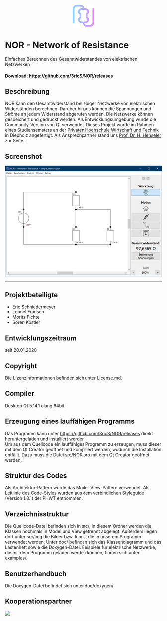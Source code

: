 <p align="center">
  <img src="src/img/resistorLogo.svg" height="70">
</p>

NOR - Network of Resistance
===========================
Einfaches Berechnen des Gesamtwiderstandes von elektrischen Netzwerken

#### Download: https://github.com/3ricS/NOR/releases

## Beschreibung
NOR kann den Gesamtwiderstand beliebiger Netzwerke von elektrischen Widerständen berechnen.
Darüber hinaus können die Spannungen und Ströme an jedem Widerstand abgerufen werden.
Die Netzwerke können gespeichert und gedruckt werden.
Als Entwicklungsumgebung wurde die Community-Version von Qt verwendet. 
Dieses Projekt wurde im Rahmen eines Studiensemsters an der [Privaten Hochschule Wirtschaft und Technik](https://www.phwt.de/) in Diepholz angefertigt. Als Ansprechpartner stand uns [Prof. Dr. H. Henseler](https://www.phwt.de/weiterbildung/referenten/prof-dr-herwig-henseler/) zur Seite.

## Screenshot
<p align="center">
  <img src="doc/screenshots/simple_example.jpg">
</p>

---

## Projektbeteiligte
- Eric Schniedermeyer
- Leonel Fransen
- Moritz Fichte
- Sören Köstler

## Entwicklungszeitraum
seit 20.01.2020

## Copyright
Die Lizenzinformationen befinden sich unter License.md.

## Compiler
Desktop Qt 5.14.1 clang 64bit

## Erzeugung eines lauffähigen Programms
Das Programm kann unter https://github.com/3ricS/NOR/releases direkt heruntergeladen und installiert werden.  
Um aus dem Quellcode ein lauffähiges Programm zu erzeugen, muss dieser mit dem Qt Creator geöffnet und kompiliert werden, wodurch die Installation entfällt. Dazu muss die Datei src/NOR.pro mit dem Qt Creator geöffnet werden.

## Struktur des Codes
Als Architektur-Pattern wurde das Model-View-Pattern verwendet. Als Leitlinie des Code-Styles wurden aus dem verbindlichen Styleguide (Version 1.8.1) der PHWT entnommen.

## Verzeichnisstruktur
Die Quellcode-Datei befinden sich in src/, in diesem Ordner werden die Klassen nochmals in Model und View getrennt abgelegt. Außerdem liegen dort unter src/img die Bilder bzw. Icons, die in unserem Programm verwendet werden.
Unter doc/ befinden sich das Klassendiagramm und das Lastenheft sowie die Doxygen-Datei.
Beispiele für elektrische Netzwerke, die mit dem Programm geladen werden können, finden sich unter examples/.

## Benutzerhandbuch
Die Doxygen-Datei befindet sich unter doc/doxygen/

## Kooperationspartner
<img src="https://upload.wikimedia.org/wikipedia/commons/0/0f/Logo_PHWT.jpg" height="270">

